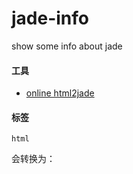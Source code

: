 jade-info
=========

show some info about jade


#### 工具

* [online html2jade](http://html2jade.aaron-powell.com/)



#### 标签

```shell
html
```

会转换为： <html></html>
